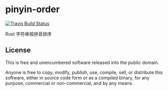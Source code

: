 # pinyin-order

[![Travis Build Status](https://travis-ci.org/iovxw/pinyin-order.svg)](https://travis-ci.org/iovxw/pinyin-order)

Rust 字符串按拼音排序

## License

This is free and unencumbered software released into the public domain.

Anyone is free to copy, modify, publish, use, compile, sell, or distribute this software, either in source code form or as a compiled binary, for any purpose, commercial or non-commercial, and by any means.
